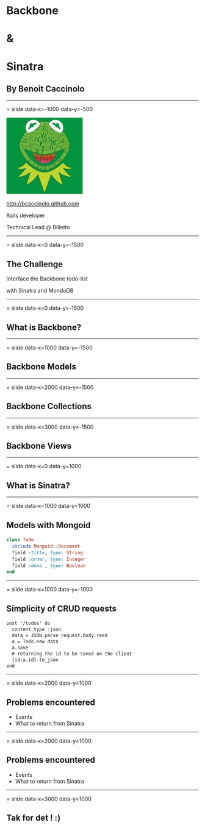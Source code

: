 # Backbone
# &
# Sinatra
## By Benoit Caccinolo

---
= slide data-x=-1000 data-y=-500

![text](images/gravatar.jpeg)

http://bcaccinolo.github.com

Rails developer

Technical Lead @ Billetto

---
= slide data-x=0 data-y=-1500

## The Challenge

Interface the Backbone todo-list

with Sinatra and MondoDB

---
= slide data-x=0 data-y=-1500

## What is Backbone?

---
= slide data-x=1000 data-y=-1500

## Backbone Models

---
= slide data-x=2000 data-y=-1500

## Backbone Collections

---
= slide data-x=3000 data-y=-1500

## Backbone Views

---
= slide data-x=0 data-y=1000

## What is Sinatra?

---
= slide data-x=1000 data-y=1000

## Models with Mongoid

```ruby
class Todo
  include Mongoid::Document
  field :title, type: String
  field :order, type: Integer
  field :done , type: Boolean
end
```

---
= slide data-x=1000 data-y=-1000

## Simplicity of CRUD requests

```
post '/todos' do
  content_type :json
  data = JSON.parse request.body.read
  a = Todo.new data
  a.save
  # returning the id to be saved on the client
  {id:a.id}.to_json
end
```

---
= slide data-x=2000 data-y=1000

## Problems encountered

* Events
* What to return from Sinatra

---
= slide data-x=2000 data-y=1000

## Problems encountered

* Events
* What to return from Sinatra

---
= slide data-x=3000 data-y=1000

## Tak for det ! :)

